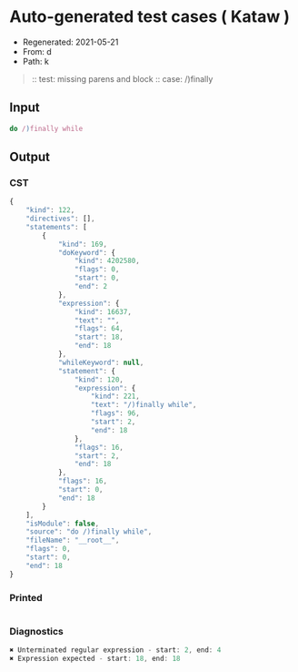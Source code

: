 # Auto-generated test cases ( Kataw )
- Regenerated: 2021-05-21
- From: d
- Path: k
> :: test: missing parens and block
> :: case: /)finally
## Input

`````js
do /)finally while
`````
## Output

### CST

```javascript
{
    "kind": 122,
    "directives": [],
    "statements": [
        {
            "kind": 169,
            "doKeyword": {
                "kind": 4202580,
                "flags": 0,
                "start": 0,
                "end": 2
            },
            "expression": {
                "kind": 16637,
                "text": "",
                "flags": 64,
                "start": 18,
                "end": 18
            },
            "whileKeyword": null,
            "statement": {
                "kind": 120,
                "expression": {
                    "kind": 221,
                    "text": "/)finally while",
                    "flags": 96,
                    "start": 2,
                    "end": 18
                },
                "flags": 16,
                "start": 2,
                "end": 18
            },
            "flags": 16,
            "start": 0,
            "end": 18
        }
    ],
    "isModule": false,
    "source": "do /)finally while",
    "fileName": "__root__",
    "flags": 0,
    "start": 0,
    "end": 18
}
```

### Printed

```javascript

```

### Diagnostics

```javascript
✖ Unterminated regular expression - start: 2, end: 4
✖ Expression expected - start: 18, end: 18

```

